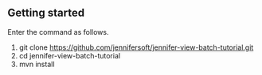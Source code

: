 ## Getting started

Enter the command as follows.

 1. git clone https://github.com/jennifersoft/jennifer-view-batch-tutorial.git 
 2. cd jennifer-view-batch-tutorial
 3. mvn install